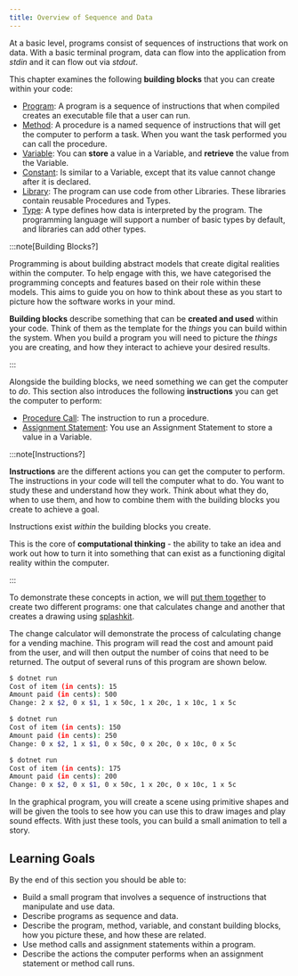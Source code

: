```yaml
---
title: Overview of Sequence and Data
---
```


At a basic level, programs consist of sequences of instructions that work on data. With a basic terminal program, data can flow into the application from *stdin* and it can flow out via *stdout*.

This chapter examines the following **building blocks** that you can create within your code:

- [Program](../1-concepts#program): A program is a sequence of instructions that when compiled creates an executable file that a user can run.
- [Method](../1-concepts#procedure): A procedure is a named sequence of instructions that will get the computer to perform a task. When you want the task performed you can call the procedure.
- [Variable](../1-concepts#variable): You can **store** a value in a Variable, and **retrieve** the value from the Variable.
- [Constant](../1-concepts#constant): Is similar to a Variable, except that its value cannot change after it is declared.
- [Library](../1-concepts#library): The program can use code from other Libraries. These libraries contain reusable Procedures and Types.
- [Type](../1-concepts#type): A type defines how data is interpreted by the program. The programming language will support a number of basic types by default, and libraries can add other types.

:::note[Building Blocks?]

Programming is about building abstract models that create digital realities within the computer. To help engage with this, we have categorised the programming concepts and features based on their role within these models. This aims to guide you on how to think about these as you start to picture how the software works in your mind.

**Building blocks** describe something that can be **created and used** within your code. Think of them as the template for the *things* you can build within the system. When you build a program you will need to picture the *things* you are creating, and how they interact to achieve your desired results.

:::

Alongside the building blocks, we need something we can get the computer to *do*.
This section also introduces the following **instructions** you can get the computer to perform:

- [Procedure Call](../1-concepts#procedure-call): The instruction to run a procedure.
- [Assignment Statement](../1-concepts#assignment-statement): You use an Assignment Statement to store a value in a Variable.

:::note[Instructions?]

**Instructions** are the different actions you can get the computer to perform. The instructions in your code will tell the computer what to do. You want to study these and understand how they work. Think about what they do, when to use them, and how to combine them with the building blocks you create to achieve a goal.

Instructions exist *within* the building blocks you create.

This is the core of **computational thinking** - the ability to take an idea and work out how to turn it into something that can exist as a functioning digital reality within the computer.

:::

To demonstrate these concepts in action, we will [put them together](./3-put-together.md) to create two different programs: one that calculates change and another that creates a drawing using [splashkit](https://splashkit.io).

The change calculator will demonstrate the process of calculating change for a vending machine. This program will read the cost and amount paid from the user, and will then output the number of coins that need to be returned. The output of several runs of this program are shown below.

```sh
$ dotnet run
Cost of item (in cents): 15
Amount paid (in cents): 500
Change: 2 x $2, 0 x $1, 1 x 50c, 1 x 20c, 1 x 10c, 1 x 5c

$ dotnet run
Cost of item (in cents): 150
Amount paid (in cents): 250
Change: 0 x $2, 1 x $1, 0 x 50c, 0 x 20c, 0 x 10c, 0 x 5c

$ dotnet run
Cost of item (in cents): 175
Amount paid (in cents): 200
Change: 0 x $2, 0 x $1, 0 x 50c, 1 x 20c, 0 x 10c, 1 x 5c
```

In the graphical program, you will create a scene using primitive shapes and will be given the tools to see how you can use this to draw images and play sound effects. With just these tools, you can build a small animation to tell a story.

## Learning Goals

By the end of this section you should be able to:

- Build a small program that involves a sequence of instructions that manipulate and use data.
- Describe programs as sequence and data.
- Describe the program, method, variable, and constant building blocks, how you picture these, and how these are related.
- Use method calls and assignment statements within a program.
- Describe the actions the computer performs when an assignment statement or method call runs.
